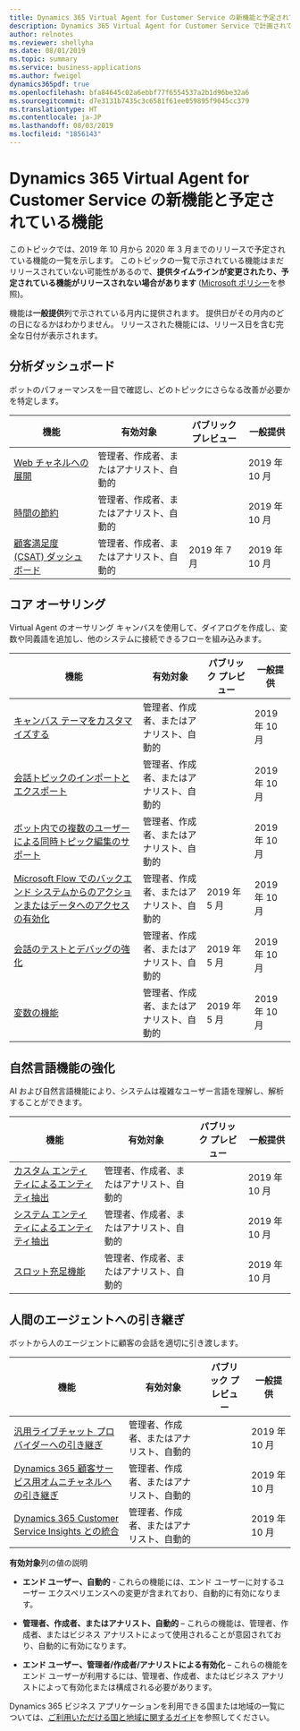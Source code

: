 ```yaml
---
title: Dynamics 365 Virtual Agent for Customer Service の新機能と予定されている機能 (2019 年リリース ウェーブ 2)
description: Dynamics 365 Virtual Agent for Customer Service で計画されている機能の概要。
author: relnotes
ms.reviewer: shellyha
ms.date: 08/01/2019
ms.topic: summary
ms.service: business-applications
ms.author: fweigel
dynamics365pdf: true
ms.openlocfilehash: bfa84645c02a6ebbf77f6554537a2b1d96be32a6
ms.sourcegitcommit: d7e3131b7435c3c6581f61ee059895f9045cc379
ms.translationtype: HT
ms.contentlocale: ja-JP
ms.lasthandoff: 08/03/2019
ms.locfileid: "1856143"
---
```

# <a name="whats-new-and-planned-for-dynamics-365-virtual-agent-for-customer-service"></a>Dynamics 365 Virtual Agent for Customer Service の新機能と予定されている機能

このトピックでは、2019 年 10 月から 2020 年 3 月までのリリースで予定されている機能の一覧を示します。 このトピックの一覧で示されている機能はまだリリースされていない可能性があるので、**提供タイムラインが変更されたり、予定されている機能がリリースされない場合があります** ([Microsoft ポリシー](https://go.microsoft.com/fwlink/p/?linkid=2007332)を参照)。

機能は**一般提供**列で示されている月内に提供されます。 提供日がその月内のどの日になるかはわかりません。 リリースされた機能には、リリース日を含む完全な日付が表示されます。 



## <a name="analytics-dashboards"></a>分析ダッシュボード

ボットのパフォーマンスを一目で確認し、どのトピックにさらなる改善が必要かを特定します。

 | 機能    | 有効対象    |  パブリック プレビュー | 一般提供 |
 | ---------- | ---------- | ---------- |---------- |
 | [Web チャネルへの展開](deployment-web-channels.md) | 管理者、作成者、またはアナリスト、自動的  |     | 2019 年 10 月|  
 | [時間の節約](hours-saved.md) | 管理者、作成者、またはアナリスト、自動的  |     | 2019 年 10 月|  
 | [顧客満足度 (CSAT) ダッシュボード](customer-satisfaction-csat-dashboards.md) | 管理者、作成者、またはアナリスト、自動的  |  2019 年 7 月   | 2019 年 10 月|  


## <a name="core-authoring"></a>コア オーサリング

Virtual Agent のオーサリング キャンバスを使用して、ダイアログを作成し、変数や同義語を追加し、他のシステムに接続できるフローを組み込みます。

 | 機能    | 有効対象    |  パブリック プレビュー | 一般提供 |
 | ---------- | ---------- | ---------- |---------- |
 | [キャンバス テーマをカスタマイズする](customize-canvas-themes.md) | 管理者、作成者、またはアナリスト、自動的  |     | 2019 年 10 月|  
 | [会話トピックのインポートとエクスポート](import-export-virtual-agent-topics.md) | 管理者、作成者、またはアナリスト、自動的  |     | 2019 年 10 月|  
 | [ボット内での複数のユーザーによる同時トピック編集のサポート](support-multiple-users-editing-topics-at-same-time-within-bot.md) | 管理者、作成者、またはアナリスト、自動的  |     | 2019 年 10 月|  
 | [Microsoft Flow でのバックエンド システムからのアクションまたはデータへのアクセスの有効化](enable-actions-or-access-data-backend-systems-using.md) | 管理者、作成者、またはアナリスト、自動的  |  2019 年 5 月   | 2019 年 10 月|  
 | [会話のテストとデバッグの強化](test-bot-enhanced-conversation-debugging-through-tracing.md) | 管理者、作成者、またはアナリスト、自動的  |  2019 年 5 月   | 2019 年 10 月|  
 | [変数の機能](variable-capabilities.md) | 管理者、作成者、またはアナリスト、自動的  |  2019 年 5 月   | 2019 年 10 月|  


## <a name="enhanced-natural-language-capabilities"></a>自然言語機能の強化

AI および自然言語機能により、システムは複雑なユーザー言語を理解し、解析することができます。

 | 機能    | 有効対象    |  パブリック プレビュー | 一般提供 |
 | ---------- | ---------- | ---------- |---------- |
 | [カスタム エンティティによるエンティティ抽出](entity-extraction-custom-entities.md) | 管理者、作成者、またはアナリスト、自動的  |     | 2019 年 10 月|  
 | [システム エンティティによるエンティティ抽出](entity-extraction-system-entities.md) | 管理者、作成者、またはアナリスト、自動的  |     | 2019 年 10 月|  
 | [スロット充足機能](slot-filling.md) | 管理者、作成者、またはアナリスト、自動的  |     | 2019 年 10 月|  


## <a name="handoff-to-a-human-agent"></a>人間のエージェントへの引き継ぎ

ボットから人のエージェントに顧客の会話を適切に引き渡します。

 | 機能    | 有効対象    |  パブリック プレビュー | 一般提供 |
 | ---------- | ---------- | ---------- |---------- |
 | [汎用ライブチャット プロバイダーへの引き継ぎ](hand-off-generic-live-chat-provider.md) | 管理者、作成者、またはアナリスト、自動的  |     | 2019 年 10 月|  
 | [Dynamics 365 顧客サービス用オムニチャネルへの引き継ぎ](hand-off-omnichannel-engagement-hub.md) | 管理者、作成者、またはアナリスト、自動的  |     | 2019 年 10 月|  
 | [Dynamics 365 Customer Service Insights との統合](integration-dynamics-365-customer-service-insights.md) | 管理者、作成者、またはアナリスト、自動的  |     | 2019 年 10 月|  

**有効対象**列の値の説明

- **エンド ユーザー、自動的** - これらの機能には、エンド ユーザーに対するユーザー エクスペリエンスへの変更が含まれており、自動的に有効になります。

- **管理者、作成者、またはアナリスト、自動的** – これらの機能は、管理者、作成者、またはビジネス アナリストによって使用されることが意図されており、自動的に有効になります。

- **エンド ユーザー、管理者/作成者/アナリストによる有効化** – これらの機能をエンド ユーザーが利用するには、管理者、作成者、またはビジネス アナリストによって有効化または構成される必要があります。


Dynamics 365 ビジネス アプリケーションを利用できる国または地域の一覧については、[ご利用いただける国と地域に関するガイド](https://aka.ms/dynamics_365_international_availability_deck)を参照してください。 
